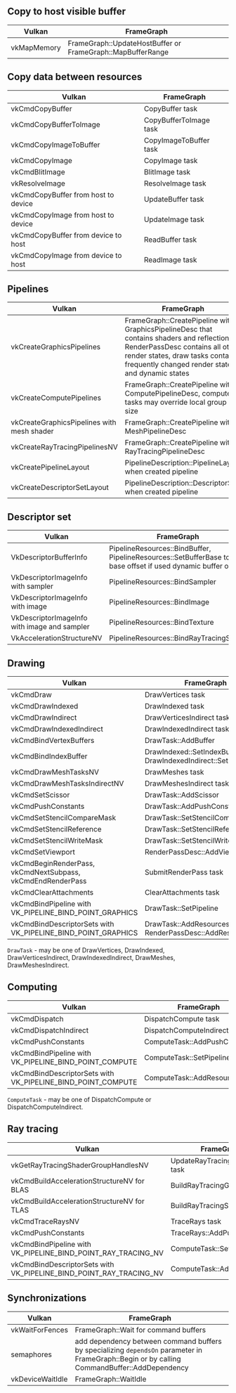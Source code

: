 ## Copy to host visible buffer
| Vulkan | FrameGraph |
|---|---|
| vkMapMemory | FrameGraph::UpdateHostBuffer or FrameGraph::MapBufferRange |


## Copy data between resources
| Vulkan | FrameGraph |
|---|---|
| vkCmdCopyBuffer | CopyBuffer task |
| vkCmdCopyBufferToImage | CopyBufferToImage task |
| vkCmdCopyImageToBuffer | CopyImageToBuffer task |
| vkCmdCopyImage | CopyImage task |
| vkCmdBlitImage | BlitImage task |
| vkResolveImage | ResolveImage task |
| vkCmdCopyBuffer from host to device | UpdateBuffer task |
| vkCmdCopyImage from host to device | UpdateImage task |
| vkCmdCopyBuffer from device to host | ReadBuffer task |
| vkCmdCopyImage from device to host | ReadImage task |


## Pipelines
| Vulkan | FrameGraph |
|---|---|
| vkCreateGraphicsPipelines | FrameGraph::CreatePipeline with GraphicsPipelineDesc that contains shaders and reflection, RenderPassDesc contains all other render states, draw tasks contains frequently changed render states and dynamic states |
| vkCreateComputePipelines | FrameGraph::CreatePipeline with ComputePipelineDesc, compute tasks may override local group size |
| vkCreateGraphicsPipelines with mesh shader | FrameGraph::CreatePipeline with MeshPipelineDesc |
| vkCreateRayTracingPipelinesNV | FrameGraph::CreatePipeline with RayTracingPipelineDesc |
| vkCreatePipelineLayout | PipelineDescription::PipelineLayout when created pipeline |
| vkCreateDescriptorSetLayout | PipelineDescription::DescriptorSet when created pipeline |


## Descriptor set
| Vulkan | FrameGraph |
|---|---|
| VkDescriptorBufferInfo | PipelineResources::BindBuffer, PipelineResources::SetBufferBase to set base offset if used dynamic buffer offset |
| VkDescriptorImageInfo with sampler | PipelineResources::BindSampler |
| VkDescriptorImageInfo with image | PipelineResources::BindImage |
| VkDescriptorImageInfo with image and sampler | PipelineResources::BindTexture |
| VkAccelerationStructureNV | PipelineResources::BindRayTracingScene |


## Drawing
| Vulkan | FrameGraph |
|---|---|
| vkCmdDraw | DrawVertices task |
| vkCmdDrawIndexed | DrawIndexed task |
| vkCmdDrawIndirect | DrawVerticesIndirect task |
| vkCmdDrawIndexedIndirect | DrawIndexedIndirect task |
| vkCmdBindVertexBuffers | DrawTask::AddBuffer |
| vkCmdBindIndexBuffer | DrawIndexed::SetIndexBuffer or DrawIndexedIndirect::SetIndexBuffer |
| vkCmdDrawMeshTasksNV | DrawMeshes task |
| vkCmdDrawMeshTasksIndirectNV | DrawMeshesIndirect task |
| vkCmdSetScissor | DrawTask::AddScissor |
| vkCmdPushConstants | DrawTask::AddPushConstant |
| vkCmdSetStencilCompareMask | DrawTask::SetStencilCompareMask |
| vkCmdSetStencilReference | DrawTask::SetStencilReference |
| vkCmdSetStencilWriteMask | DrawTask::SetStencilWriteMask |
| vkCmdSetViewport | RenderPassDesc::AddViewport |
| vkCmdBeginRenderPass, vkCmdNextSubpass, vkCmdEndRenderPass | SubmitRenderPass task |
| vkCmdClearAttachments | ClearAttachments task |
| vkCmdBindPipeline with VK_PIPELINE_BIND_POINT_GRAPHICS | DrawTask::SetPipeline |
| vkCmdBindDescriptorSets  with VK_PIPELINE_BIND_POINT_GRAPHICS| DrawTask::AddResources and RenderPassDesc::AddResources |

`DrawTask` - may be one of DrawVertices, DrawIndexed, DrawVerticesIndirect, DrawIndexedIndirect, DrawMeshes, DrawMeshesIndirect.


## Computing
| Vulkan | FrameGraph |
|---|---|
| vkCmdDispatch | DispatchCompute task |
| vkCmdDispatchIndirect | DispatchComputeIndirect task |
| vkCmdPushConstants | ComputeTask::AddPushConstant |
| vkCmdBindPipeline with VK_PIPELINE_BIND_POINT_COMPUTE | ComputeTask::SetPipeline |
| vkCmdBindDescriptorSets with VK_PIPELINE_BIND_POINT_COMPUTE | ComputeTask::AddResources |

`ComputeTask` - may be one of DispatchCompute or DispatchComputeIndirect.


## Ray tracing
| Vulkan | FrameGraph |
|---|---|
| vkGetRayTracingShaderGroupHandlesNV | UpdateRayTracingShaderTable task |
| vkCmdBuildAccelerationStructureNV for BLAS | BuildRayTracingGeometry task |
| vkCmdBuildAccelerationStructureNV for TLAS | BuildRayTracingScene task |
| vkCmdTraceRaysNV | TraceRays task |
| vkCmdPushConstants | TraceRays::AddPushConstant |
| vkCmdBindPipeline with VK_PIPELINE_BIND_POINT_RAY_TRACING_NV | ComputeTask::SetPipeline |
| vkCmdBindDescriptorSets with VK_PIPELINE_BIND_POINT_RAY_TRACING_NV | ComputeTask::AddResources |


## Synchronizations
| Vulkan | FrameGraph |
|---|---|
| vkWaitForFences | FrameGraph::Wait for command buffers |
| semaphores | add dependency between command buffers by specializing `dependsOn` parameter in FrameGraph::Begin or by calling CommandBuffer::AddDependency |
| vkDeviceWaitIdle | FrameGraph::WaitIdle |
